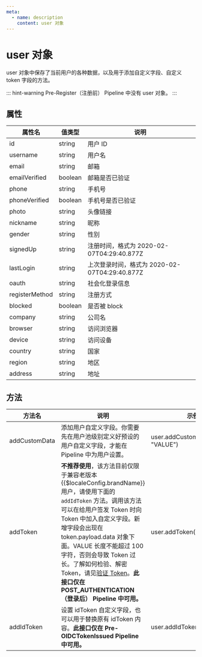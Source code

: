 ```yaml
---
meta:
  - name: description
    content: user 对象
---
```


# user 对象

<LastUpdated/>


user 对象中保存了当前用户的各种数据，以及用于添加自定义字段、自定义 token 字段的方法。

::: hint-warning
Pre-Register（注册前） Pipeline 中没有 user 对象。
:::

## 属性

| 属性名         | 值类型  | 说明                                          |
| -------------- | ------- | --------------------------------------------- |
| id             | string  | 用户 ID                                       |
| username       | string  | 用户名                                        |
| email          | string  | 邮箱                                          |
| emailVerified  | boolean | 邮箱是否已验证                                |
| phone          | string  | 手机号                                        |
| phoneVerified  | boolean | 手机号是否已验证                              |
| photo          | string  | 头像链接                                      |
| nickname       | string  | 昵称                                          |
| gender         | string  | 性别                                          |
| signedUp       | string  | 注册时间，格式为 2020-02-07T04:29:40.877Z     |
| lastLogin      | string  | 上次登录时间，格式为 2020-02-07T04:29:40.877Z |
| oauth          | string  | 社会化登录信息                                |
| registerMethod | string  | 注册方式                                      |
| blocked        | boolean | 是否被 block                                  |
| company        | string  | 公司名                                        |
| browser        | string  | 访问浏览器                                    |
| device         | string  | 访问设备                                      |
| country        | string  | 国家                                          |
| region         | string  | 地区                                          |
| address        | string  | 地址                                          |

## 方法

| 方法名        | 说明                                                                                                                                                                                                                                                                                                                                                                                | 示例代码                           |
| ------------- | ----------------------------------------------------------------------------------------------------------------------------------------------------------------------------------------------------------------------------------------------------------------------------------------------------------------------------------------------------------------------------------- | ---------------------------------- |
| addCustomData | 添加用户自定义字段。你需要先在用户池级别定义好预设的用户自定义字段，才能在 Pipeline 中为用户设置。                                                                                                                                                                                                                                                                                  | user.addCustomData("KEY", "VALUE") |
| addToken      | **不推荐使用**，该方法目前仅限于兼容老版本 {{$localeConfig.brandName}} 用户，请使用下面的 `addIdToken` 方法。调用该方法可以在给用户签发 Token 时向 Token 中加入自定义字段。新增字段会出现在 token.payload.data 对象下面。VALUE 长度不能超过 100 字符，否则会导致 Token 过长。了解如何检验、解密 Token，请见[验证 Token](/user/token.md)。**此接口仅在 POST_AUTHENTICATION（登录后） Pipeline 中可用。** | user.addToken('KEY', 'VALUE')      |
| addIdToken    | 设置 idToken 自定义字段，也可以用于替换原有 idToken 内容。**此接口仅在 Pre-OIDCTokenIssued Pipeline 中可用。**                                                                                                                                                                                                                                                                      | user.addIdToken("KEY","VALUE")     |
